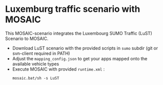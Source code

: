 # Luxemburg traffic scenario with MOSAIC

This MOSAIC-scenario integrates the Luxembourg SUMO Traffic (LuST) Scenario to MOSAIC. 

* Download LuST scenario with the provided scripts in `sumo` subdir (git or svn-client required in PATH)
* Adjust the `mapping_config.json` to get your apps mapped onto the available vehicle types
* Execute MOSAIC with provided `runtime.xml`  :
  ```
  mosaic.bat/sh -s LuST
  ```

